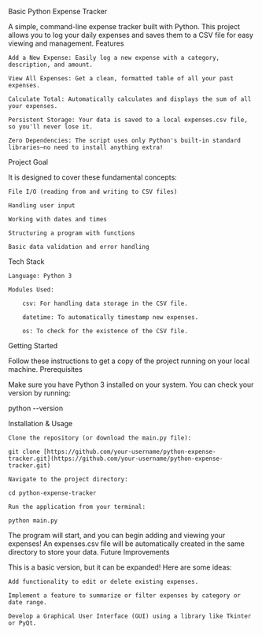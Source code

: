 Basic Python Expense Tracker

A simple, command-line expense tracker built with Python. This project allows you to log your daily expenses and saves them to a CSV file for easy viewing and management.
Features

    Add a New Expense: Easily log a new expense with a category, description, and amount.

    View All Expenses: Get a clean, formatted table of all your past expenses.

    Calculate Total: Automatically calculates and displays the sum of all your expenses.

    Persistent Storage: Your data is saved to a local expenses.csv file, so you'll never lose it.

    Zero Dependencies: The script uses only Python's built-in standard libraries—no need to install anything extra!

Project Goal

It is designed to cover these fundamental concepts:

    File I/O (reading from and writing to CSV files)

    Handling user input

    Working with dates and times

    Structuring a program with functions

    Basic data validation and error handling

Tech Stack

    Language: Python 3

    Modules Used:

        csv: For handling data storage in the CSV file.

        datetime: To automatically timestamp new expenses.

        os: To check for the existence of the CSV file.
Getting Started

Follow these instructions to get a copy of the project running on your local machine.
Prerequisites

Make sure you have Python 3 installed on your system. You can check your version by running:

python --version

Installation & Usage

    Clone the repository (or download the main.py file):

    git clone [https://github.com/your-username/python-expense-tracker.git](https://github.com/your-username/python-expense-tracker.git)

    Navigate to the project directory:

    cd python-expense-tracker

    Run the application from your terminal:

    python main.py

The program will start, and you can begin adding and viewing your expenses! An expenses.csv file will be automatically created in the same directory to store your data.
Future Improvements

This is a basic version, but it can be expanded! Here are some ideas:

    Add functionality to edit or delete existing expenses.

    Implement a feature to summarize or filter expenses by category or date range.

    Develop a Graphical User Interface (GUI) using a library like Tkinter or PyQt.
